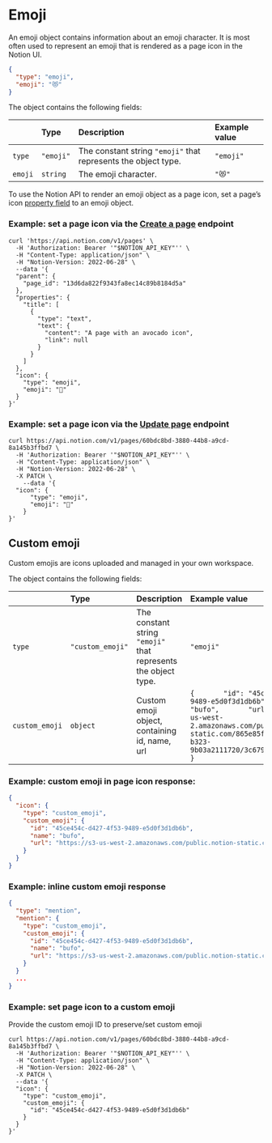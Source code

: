 # Emoji

An emoji object contains information about an emoji character. It is most often used to represent an emoji that is rendered as a page icon in the Notion UI. 

```json Example emoji object
{
  "type": "emoji",
  "emoji": "😻"
}
```

The object contains the following fields:

|         | Type      | Description                                                    | Example value |
| :------ | :-------- | :------------------------------------------------------------- | :------------ |
| `type`  | `"emoji"` | The constant string `"emoji"` that represents the object type. | `"emoji"`     |
| `emoji` | `string`  | The emoji character.                                           | `"😻"`        |

To use the Notion API to render an emoji object as a page icon, set a page’s icon [property field](https://developers.notion.com/reference/page) to an emoji object. 

### Example: set a page icon via the [Create a page](https://developers.notion.com/reference/post-page) endpoint

```curl
curl 'https://api.notion.com/v1/pages' \
  -H 'Authorization: Bearer '"$NOTION_API_KEY"'' \
  -H "Content-Type: application/json" \
  -H "Notion-Version: 2022-06-28" \
  --data '{
  "parent": {
    "page_id": "13d6da822f9343fa8ec14c89b8184d5a"
  },
  "properties": {
    "title": [
      {
        "type": "text",
        "text": {
          "content": "A page with an avocado icon",
          "link": null
        }
      }
    ]
  },
  "icon": {
    "type": "emoji",
    "emoji": "🥑"
  }
}'
```

### Example: set a page icon via the [Update page](https://developers.notion.com/reference/patch-page) endpoint

```curl
curl https://api.notion.com/v1/pages/60bdc8bd-3880-44b8-a9cd-8a145b3ffbd7 \
  -H 'Authorization: Bearer '"$NOTION_API_KEY"'' \
  -H "Content-Type: application/json" \
  -H "Notion-Version: 2022-06-28" \
  -X PATCH \
	--data '{
  "icon": {
	  "type": "emoji", 
	  "emoji": "🥨"
    }
}'
```

## Custom emoji

Custom emojis are icons uploaded and managed in your own workspace.

The object contains the following fields:

|                | Type             | Description                                                    | Example value                                                                                                                                                                                                           |
| :------------- | :--------------- | :------------------------------------------------------------- | :---------------------------------------------------------------------------------------------------------------------------------------------------------------------------------------------------------------------- |
| `type`         | `"custom_emoji"` | The constant string `"emoji"` that represents the object type. | `"emoji"`                                                                                                                                                                                                               |
| `custom_emoji` | `object`         | Custom emoji object, containing id, name, url                  | `{       "id": "45ce454c-d427-4f53-9489-e5d0f3d1db6b",       "name": "bufo",       "url": "https://s3-us-west-2.amazonaws.com/public.notion-static.com/865e85fc-7442-44d3-b323-9b03a2111720/3c6796979c50f4aa.png"    }` |

### Example: custom emoji in page icon response:

```json Example emoji object
{
  "icon": {
    "type": "custom_emoji",
    "custom_emoji": {
      "id": "45ce454c-d427-4f53-9489-e5d0f3d1db6b",
      "name": "bufo",
      "url": "https://s3-us-west-2.amazonaws.com/public.notion-static.com/865e85fc-7442-44d3-b323-9b03a2111720/3c6796979c50f4aa.png"
    }
  }
}
```

### Example: inline custom emoji response

```json Example emoji object
{
  "type": "mention",
  "mention": {
    "type": "custom_emoji",
    "custom_emoji": {
      "id": "45ce454c-d427-4f53-9489-e5d0f3d1db6b",
      "name": "bufo",
      "url": "https://s3-us-west-2.amazonaws.com/public.notion-static.com/865e85fc-7442-44d3-b323-9b03a2111720/3c6796979c50f4aa.png"
    }
  }
  ...
}
```

### Example: set page icon to a custom emoji

Provide the custom emoji ID to preserve/set custom emoji

```curl
curl https://api.notion.com/v1/pages/60bdc8bd-3880-44b8-a9cd-8a145b3ffbd7 \
  -H 'Authorization: Bearer '"$NOTION_API_KEY"'' \
  -H "Content-Type: application/json" \
  -H "Notion-Version: 2022-06-28" \
  -X PATCH \
  --data '{
  "icon": {
    "type": "custom_emoji",
    "custom_emoji": {
      "id": "45ce454c-d427-4f53-9489-e5d0f3d1db6b"
    }
  }
}'
```
